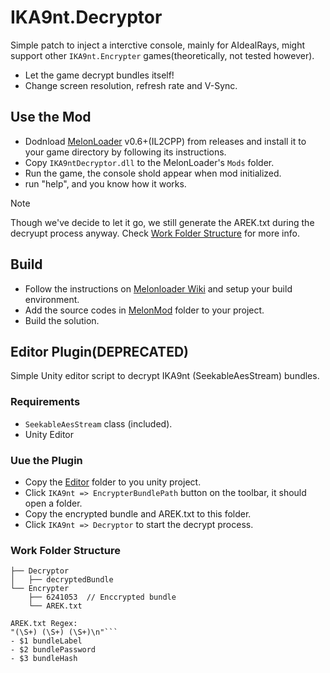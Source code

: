 # IKA9nt.Decryptor
Simple patch to inject a interctive console, mainly for AIdealRays, might support other ```IKA9nt.Encrypter``` games(theoretically, not tested however).
- Let the game decrypt bundles itself!
- Change screen resolution, refresh rate and V-Sync.

## Use the Mod
- Dodnload [MelonLoader](https://github.com/LavaGang/MelonLoader) v0.6+(IL2CPP) from releases and install it to your game directory by following its instructions.
- Copy ```IKA9ntDecryptor.dll``` to the MelonLoader's ```Mods``` folder.
- Run the game, the console shold appear when mod initialized.
- run "help", and you know how it works.
> [!NOTE]  
> Though we've decide to let it go, we still generate the AREK.txt during the decryupt process anyway.
> Check [Work Folder Structure](###Work-Folder-Structure) for more info.

## Build
- Follow the instructions on [Melonloader Wiki](https://melonwiki.xyz/#/modders/quickstart?id=visual-studio-template) and setup your build environment.
- Add the source codes in [MelonMod](MelonMod) folder to your project.
- Build the solution.

## Editor Plugin(DEPRECATED)
Simple Unity editor script to decrypt IKA9nt (SeekableAesStream) bundles.
### Requirements
- ```SeekableAesStream``` class (included).
- Unity Editor
### Uue the Plugin
- Copy the [Editor](Editor) folder to you unity project.
- Click ```IKA9nt => EncrypterBundlePath``` button on the toolbar, it should open a folder.
- Copy the encrypted bundle and AREK.txt to this folder.
- Click ```IKA9nt => Decryptor``` to start the decrypt process.
### Work Folder Structure
```[Applation.persistentDataPath]/
├── Decryptor
│   ├── decryptedBundle
└── Encrypter
    ├── 6241053  // Enccrypted bundle
    └── AREK.txt

AREK.txt Regex:
"(\S+) (\S+) (\S+)\n"```
- $1 bundleLabel
- $2 bundlePassword
- $3 bundleHash

